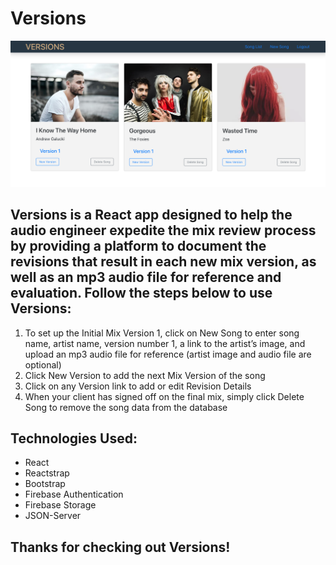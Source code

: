 # Versions

![alt text](/Versions.png)

## Versions is a React app designed to help the audio engineer expedite the mix review process by providing a platform to document the revisions that result in each new mix version, as well as an mp3 audio file for reference and evaluation.  Follow the steps below to use Versions:

1. To set up the Initial Mix Version 1, click on New Song to enter song name, artist name, version number 1, a link to the artist’s image, and upload an mp3 audio file for reference (artist image and audio file are optional)
2. Click New Version to add the next Mix Version of the song
3. Click on any Version link to add or edit Revision Details
4. When your client has signed off on the final mix, simply click Delete Song to remove the song data from the database

## Technologies Used:
- React
- Reactstrap
- Bootstrap
- Firebase Authentication
- Firebase Storage
- JSON-Server

## Thanks for checking out Versions!
